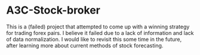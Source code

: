 # A3C-Stock-broker
This is a (failed) project that attempted to come up with a winning strategy for trading forex pairs. I believe it failed due to a lack of information and lack of data normalization. I would like to revisit this some time in the future, after learning more about current methods of stock forecasting.
